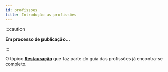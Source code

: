 ```yaml
---
id: profissoes
title: Introdução as profissões
---
```


:::caution

**Em processo de publicação...**

:::

O tópico **[Restauração](/docs/ishgard/)** que faz parte do guia das profissões já encontra-se completo.